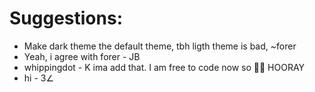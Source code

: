 # Suggestions:

- Make dark theme the default theme, tbh ligth theme is bad, ~forer
- Yeah, i agree with forer - JB
- whippingdot - K ima add that. I am free to code now so 🎉🎉 HOORAY
- hi - 3∠
